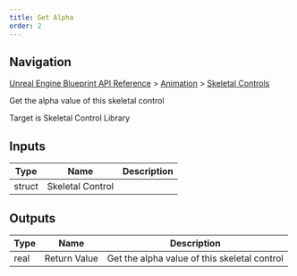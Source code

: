 ```yaml
---
title: Get Alpha
order: 2
---
```

## Navigation

[Unreal Engine Blueprint API Reference](https://dev.epicgames.com/documentation/en-us/unreal-engine/BlueprintAPI) > [Animation](https://dev.epicgames.com/documentation/en-us/unreal-engine/BlueprintAPI/Animation) > [Skeletal Controls](https://dev.epicgames.com/documentation/en-us/unreal-engine/BlueprintAPI/Animation/SkeletalControls)

Get the alpha value of this skeletal control

Target is Skeletal Control Library

## Inputs

| Type | Name | Description |
| --- | --- | --- |
| struct | Skeletal Control |  |

## Outputs

| Type | Name | Description |
| --- | --- | --- |
| real | Return Value | Get the alpha value of this skeletal control |
